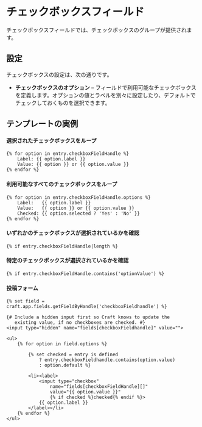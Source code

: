 # チェックボックスフィールド

チェックボックスフィールドでは、チェックボックスのグループが提供されます。

## 設定

チェックボックスの設定は、次の通りです。

* **チェックボックスのオプション** – フィールドで利用可能なチェックボックスを定義します。オプションの値とラベルを別々に設定したり、デフォルトでチェックしておくものを選択できます。

## テンプレートの実例

#### 選択されたチェックボックスをループ

```twig
{% for option in entry.checkboxFieldHandle %}
    Label: {{ option.label }}
    Value: {{ option }} or {{ option.value }}
{% endfor %}
```

#### 利用可能なすべてのチェックボックスをループ

```twig
{% for option in entry.checkboxFieldHandle.options %}
    Label:   {{ option.label }}
    Value:   {{ option }} or {{ option.value }}
    Checked: {{ option.selected ? 'Yes' : 'No' }}
{% endfor %}
```

#### いずれかのチェックボックスが選択されているかを確認

```twig
{% if entry.checkboxFieldHandle|length %}
```

#### 特定のチェックボックスが選択されているかを確認

```twig
{% if entry.checkboxFieldHandle.contains('optionValue') %}
```

#### 投稿フォーム

```twig
{% set field = craft.app.fields.getFieldByHandle('checkboxFieldhandle') %}

{# Include a hidden input first so Craft knows to update the
   existing value, if no checkboxes are checked. #}
<input type="hidden" name="fields[checkboxFieldhandle]" value="">

<ul>
    {% for option in field.options %}

        {% set checked = entry is defined
            ? entry.checkboxFieldhandle.contains(option.value)
            : option.default %}

        <li><label>
            <input type="checkbox"
                name="fields[checkboxFieldHandle][]"
                value="{{ option.value }}"
                {% if checked %}checked{% endif %}>
            {{ option.label }}
        </label></li>
    {% endfor %}
</ul>
```

